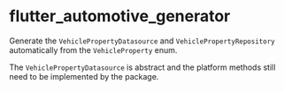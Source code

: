 # flutter_automotive_generator

Generate the `VehiclePropertyDatasource` and `VehiclePropertyRepository` automatically from the `VehicleProperty` enum.

The `VehiclePropertyDatasource` is abstract and the platform methods still need to be implemented by the package.
